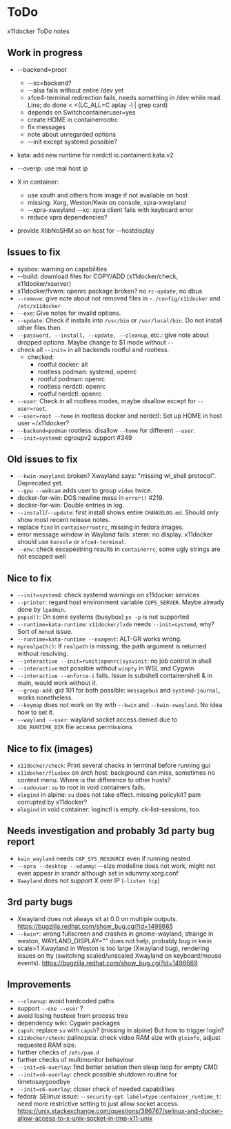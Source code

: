 # ToDo
x11docker ToDo notes

## Work in progress
 - --backend=proot
   - --xc=backend?
   - --alsa fails without entire /dev yet
   - xfce4-terminal redirection fails, needs something in /dev
while read Line; do
done < <(LC_ALL=C aplay -l | grep card)
   - depends on Switchcontaineruser=yes
   - create HOME in containerrootrc
   - fix messages
   - note about unregarded options
   - --init except systemd possible?
   
 - kata: add new runtime for nerdctl io.containerd.kata.v2
 - --overip: use real host ip
   
 - X in container:
   - use xauth and others from image if not available on host
   - missing: Xorg, Weston/Kwin on console, xpra-xwayland
   - --xpra-xwayland --xc: xpra client fails with keyboard error
   - reduce xpra dependencies?
 - provide XlibNoSHM.so on host for --hostdisplay
 
## Issues to fix
 - sysbox: warning on capabilities
 - --build: download files for COPY/ADD (x11docker/check, x11docker/xserver)
 - x11docker/fvwm: openrc package broken? no `rc-update`, no dbus
 - `--remove`: give note about not removed files in `~./config/x11docker` and `/etc/x11docker`
 - `--exe`: Give notes for invalid options.
 - `--update`: Check if installs into `/usr/bin` or `/usr/local/bin`. Do not install other files then.
 - `--password, --install, --update, --cleanup`, etc.: give note about dropped options.
   Maybe change to $1 mode without `--`
 - check all `--init=` in all backends rootful and rootless.
   - checked: 
     - rootful docker: all
     - rootless podman: systemd, openrc
     - rootful podman: openrc
     - rootless nerdctl: openrc
     - rootful nerdctl: openrc
 - `--user`: Check in all rootless modes, maybe disallow except for `--user=root`.
 - `--user=root --home` in rootless docker and nerdctl: Set up HOME in host user ~/x11docker?
 - `--backend=podman` rootless: disallow `--home` for different `--user`.
 - `--init=systemd`: cgroupv2 support #349

## Old issues to fix
 - `--kwin-xwayland`: broken? Xwayland says: "missing wl_shell protocol". Deprecated yet.
 - `--gpu --webcam` adds user to group `video` twice.
 - docker-for-win: DOS newline mess in `error()` #219.
 - docker-for-win: Double entries in log.
 - `--install`/`--update`: first install shows entire `CHANGELOG.md`. Should only show most recent release notes.
 - replace `find` in `containerrootrc`, missing in fedora images.
 - error message window in Wayland fails: xterm: no display. x11docker should use `konsole` or `xfce4-terminal`.
 - `--env`: check escapestring results in `containerrc`, some ugly strings are not escaped well

## Nice to fix
 - `--init=systemd`: check systemd warnings on x11docker services
 - `--printer`: regard host environment variable `CUPS_SERVER`. Maybe already done by `lpadmin`.
 - `pspid()`: On some systems (busybox) `ps -p` is not supported
 - `--runtime=kata-runtime`: `x11docker/lxde` needs `--init=systemd`, why? Sort of `menud` issue.
 - `--runtime=kata-runtime --nxagent`: ALT-GR works wrong.
 - `myrealpath()`: If `realpath` is missing, the path argument is returned without resolving.
 - `--interactive --init=runit|openrc|sysvinit`: no job control in shell
 - `--interactive` not possible without `winpty` in WSL and Cygwin
 - `--interactive --enforce-i` fails. Issue is subshell containershell & in main, would work without it.
 - `--group-add`: gid 101 for both possible: `messagebus` and `systemd-journal`, works nonetheless.
 - `--keymap` does not work on tty with `--kwin` and `--kwin-xwayland`. No idea how to set it.
 - `--wayland --user`: wayland socket access denied due to `XDG_RUNTIME_DIR` file access permissions

## Nice to fix (images)
 - `x11docker/check`: Print several checks in terminal before running gui
 - `x11docker/fluxbox` on arch host: background can miss, sometimes no context menu. Where is the difference to other hosts?
 - `--sudouser`: `su` to root in void containers fails.
 - `elogind` in alpine: `su` does not take effect. missing policykit? pam corrupted by x11docker?
 - `elogind` in void container: loginctl is empty. ck-list-sessions, too.

## Needs investigation and probably 3d party bug report
  - `kwin_wayland` needs `CAP_SYS_RESOURCE` even if running nested
  - `--xpra --desktop --xdummy`: --size modeline does not work, might not even appear in xrandr although set in xdummy.xorg.conf
  - `Xwayland` does not support X over IP (`-listen tcp`)

## 3rd party bugs
 - Xwayland does not always sit at 0.0 on multiple outputs. 
   https://bugzilla.redhat.com/show_bug.cgi?id=1498665
 - `--kwin*`: wrong fullscreen and crashes in gnome-wayland, strange in weston, WAYLAND_DISPLAY="" does not help, probably bug in kwin
 - scale>1 Xwayland in Weston is too large (Xwayland bug), rendering issues on tty (switching scaled/unscaled Xwayland on keyboard/mouse events). 
   https://bugzilla.redhat.com/show_bug.cgi?id=1498669
  
## Improvements
 - `--cleanup`: avoid hardcoded paths
 - support `--exe --user` ?
 - avoid losing hostexe from process tree
 - dependency wiki: Cygwin packages
 - `capsh`: replace `su` with `capsh`? (missing in alpine) But how to trigger login?
 - `x11docker/check`: palinopsia: check video RAM size with `glxinfo`, adjust requested RAM size.
 - further checks of `/etc/pam.d`
 - further checks of multimonitor behaviour
 - `--init=s6-overlay`: find better solution then sleep loop for empty CMD
 - `--init=s6-overlay`: check possible shutdown routine for timetosaygoodbye
 - `--init=s6-overlay`: closer check of needed capabilities
 - fedora: SElinux issue: `--security-opt label=type:container_runtime_t`: need more restrictive setting to just allow socket access.
   https://unix.stackexchange.com/questions/386767/selinux-and-docker-allow-access-to-x-unix-socket-in-tmp-x11-unix
  

